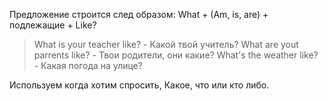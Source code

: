 Предложение строится след образом:
What + (Am, is, are) + подлежащие + Like?

> What is your teacher like? - Какой твой учитель?
> What are yout parrents like? - Твои родители, они какие?
> What's the weather like? - Какая погода на улице?

Используем когда хотим спросить, Какое, что или кто либо. 